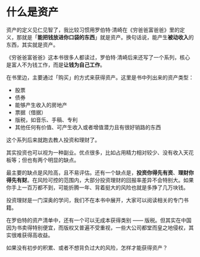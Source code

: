 # 什么是资产


资产的定义见仁见智了，我比较习惯用罗伯特·清崎在《穷爸爸富爸爸》里的定义，那就是「**能把钱放进你口袋的东西**」就是资产。换句话说，能产生**被动收入**的东西，其实就是资产。


《穷爸爸富爸爸》这本书很多人都读过，罗伯特·清崎后来还写了一个系列，核心是富人不为钱工作，而是**让钱为自己工作**。

在书里边，主要通过「购买」的方式来获得资产。这里是书中列出来的资产类型：

* 股票
* 债券
* 能够产生收入的房地产
* 票据（借据）
* 版税，如音乐、手稿、专利
* 其他任何有价值、可产生收入或者增值潜力且有很好销路的东西

这个系列后来就跑去教人投资和理财了。

其实投资也可以视为一种副业。优点很多，比如占用精力相对较少、没有收入天花板等；但也有两个明显的缺点。

最主要的缺点是风险高，且不易评估。还有一个缺点是，**投资你得先有资**、**理财你得先有财**。在风险可控的范围内，大部分投资理财的回报率差异不会特别大。如果你手上一百万都不到，可能折腾一年、背着挺大的风险也就是多挣了几万块钱。

投资理财是一门深奥的学问，我们不在本书中展开，大家可以阅读相关的专门书籍。

在罗伯特的资产清单中，还有一个可以无成本获得类别 —— 版税。但其实在中国因为书卖得特别便宜，而版权又普遍不受重视，一些大公司都堂而皇之地侵权，其实很难获得高收益。

如果没有初步的积累、或者不想背负过大的风险，怎样才能获得资产？
